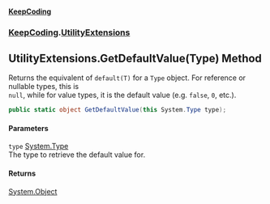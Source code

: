 #### [KeepCoding](index.md 'index')
### [KeepCoding](KeepCoding.md 'KeepCoding').[UtilityExtensions](UtilityExtensions.md 'KeepCoding.UtilityExtensions')
## UtilityExtensions.GetDefaultValue(Type) Method
Returns the equivalent of `default(T)` for a `Type` object. For reference or nullable types, this is  
`null`, while for value types, it is the default value (e.g. `false`, `0`, etc.).
```csharp
public static object GetDefaultValue(this System.Type type);
```
#### Parameters
<a name='KeepCoding_UtilityExtensions_GetDefaultValue(System_Type)_type'></a>
`type` [System.Type](https://docs.microsoft.com/en-us/dotnet/api/System.Type 'System.Type')  
The type to retrieve the default value for.
  
#### Returns
[System.Object](https://docs.microsoft.com/en-us/dotnet/api/System.Object 'System.Object')  
